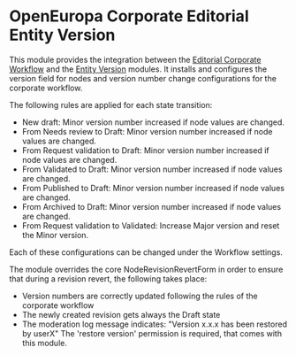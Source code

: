 # OpenEuropa Corporate Editorial Entity Version

This module provides the integration between the [Editorial Corporate Workflow](https://github.com/openeuropa/oe_editorial/tree/master/modules/oe_editorial_corporate_workflow)
and the [Entity Version](https://github.com/openeuropa/entity_version) modules.
It installs and configures the version field for nodes and version number change configurations for the
corporate workflow.

The following rules are applied for each state transition:
- New draft:
  Minor version number increased if node values are changed.
- From Needs review to Draft:
  Minor version number increased if node values are changed.
- From Request validation to Draft:
  Minor version number increased if node values are changed.
- From Validated to Draft:
  Minor version number increased if node values are changed.
- From Published to Draft:
  Minor version number increased if node values are changed.
- From Archived to Draft:
  Minor version number increased if node values are changed.
- From Request validation to Validated:
  Increase Major version and reset the Minor version.

Each of these configurations can be changed under the Workflow settings.

The module overrides the core NodeRevisionRevertForm in order to ensure that during a revision revert, the following takes place:
- Version numbers are correctly updated following the rules of the corporate workflow
- The newly created revision gets always the Draft state
- The moderation log message indicates: "Version x.x.x has been restored by userX"
The 'restore version' permission is required, that comes with this module.
